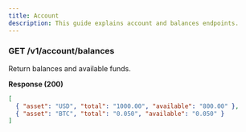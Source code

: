 ```yaml
---
title: Account
description: This guide explains account and balances endpoints.
---
```


### GET /v1/account/balances
Return balances and available funds.

**Response (200)**
```json
[
  { "asset": "USD", "total": "1000.00", "available": "800.00" },
  { "asset": "BTC", "total": "0.050", "available": "0.050" }
]